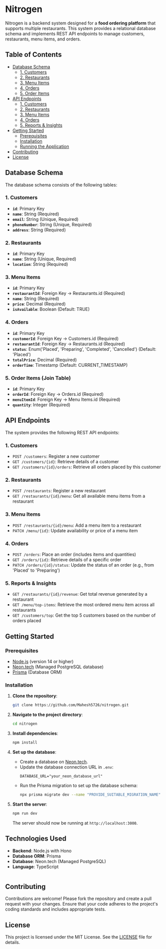# Nitrogen

Nitrogen is a backend system designed for a **food ordering platform** that supports multiple restaurants. This system provides a relational database schema and implements REST API endpoints to manage customers, restaurants, menu items, and orders.

## Table of Contents

- [Database Schema](#database-schema)
  - [1. Customers](#1-customers)
  - [2. Restaurants](#2-restaurants)
  - [3. Menu Items](#3-menu-items)
  - [4. Orders](#4-orders)
  - [5. Order Items](#5-order-items-join-table)
- [API Endpoints](#api-endpoints)
  - [1. Customers](#1-customers-1)
  - [2. Restaurants](#2-restaurants-1)
  - [3. Menu Items](#3-menu-items-1)
  - [4. Orders](#4-orders-1)
  - [5. Reports & Insights](#5-reports--insights)
- [Getting Started](#getting-started)
  - [Prerequisites](#prerequisites)
  - [Installation](#installation)
  - [Running the Application](#running-the-application)
- [Contributing](#contributing)
- [License](#license)

## Database Schema

The database schema consists of the following tables:

### 1. Customers

- **`id`**: Primary Key
- **`name`**: String (Required)
- **`email`**: String (Unique, Required)
- **`phoneNumber`**: String (Unique, Required)
- **`address`**: String (Required)

### 2. Restaurants

- **`id`**: Primary Key
- **`name`**: String (Unique, Required)
- **`location`**: String (Required)

### 3. Menu Items

- **`id`**: Primary Key
- **`restaurantId`**: Foreign Key → Restaurants.id (Required)
- **`name`**: String (Required)
- **`price`**: Decimal (Required)
- **`isAvailable`**: Boolean (Default: TRUE)

### 4. Orders

- **`id`**: Primary Key
- **`customerId`**: Foreign Key → Customers.id (Required)
- **`restaurantId`**: Foreign Key → Restaurants.id (Required)
- **`status`**: Enum('Placed', 'Preparing', 'Completed', 'Cancelled') (Default: 'Placed')
- **`totalPrice`**: Decimal (Required)
- **`orderTime`**: Timestamp (Default: CURRENT_TIMESTAMP)

### 5. Order Items (Join Table)

- **`id`**: Primary Key
- **`orderId`**: Foreign Key → Orders.id (Required)
- **`menuItemId`**: Foreign Key → Menu Items.id (Required)
- **`quantity`**: Integer (Required)

## API Endpoints

The system provides the following REST API endpoints:

### 1. Customers

- `POST /customers`: Register a new customer
- `GET /customers/{id}`: Retrieve details of a customer
- `GET /customers/{id}/orders`: Retrieve all orders placed by this customer

### 2. Restaurants

- `POST /restaurants`: Register a new restaurant
- `GET /restaurants/{id}/menu`: Get all available menu items from a restaurant

### 3. Menu Items

- `POST /restaurants/{id}/menu`: Add a menu item to a restaurant
- `PATCH /menu/{id}`: Update availability or price of a menu item

### 4. Orders

- `POST /orders`: Place an order (includes items and quantities)
- `GET /orders/{id}`: Retrieve details of a specific order
- `PATCH /orders/{id}/status`: Update the status of an order (e.g., from 'Placed' to 'Preparing')

### 5. Reports & Insights

- `GET /restaurants/{id}/revenue`: Get total revenue generated by a restaurant
- `GET /menu/top-items`: Retrieve the most ordered menu item across all restaurants
- `GET /customers/top`: Get the top 5 customers based on the number of orders placed

## Getting Started

### Prerequisites
- [Node.js](https://nodejs.org/) (version 14 or higher)
- [Neon.tech](https://neon.tech/) (Managed PostgreSQL database)
- [Prisma](https://www.prisma.io/) (Database ORM)

### Installation

1. **Clone the repository**:
   ```bash
   git clone https://github.com/Mahesh5726/nitrogen.git
   ```

2. **Navigate to the project directory**:
   ```bash
   cd nitrogen
   ```

3. **Install dependencies**:
   ```bash
   npm install
   ```

4. **Set up the database**:
   - Create a database on [Neon.tech](https://neon.tech/).
   - Update the database connection URL in `.env`:
     ```env
     DATABASE_URL="your_neon_database_url"
     ```
   - Run the Prisma migration to set up the database schema:
     ```bash
     npx prisma migrate dev --name "PROVIDE_SUITABLE_MIGRATION_NAME"
     ```

5. **Start the server**:
   ```bash
   npm run dev
   ```
   The server should now be running at `http://localhost:3000`.

## Technologies Used
- **Backend**: Node.js with Hono
- **Database ORM**: Prisma
- **Database**: Neon.tech (Managed PostgreSQL)
- **Language**: TypeScript
   ```

## Contributing

Contributions are welcome! Please fork the repository and create a pull request with your changes. Ensure that your code adheres to the project's coding standards and includes appropriate tests.

## License

This project is licensed under the MIT License. See the [LICENSE](LICENSE.txt) file for details.

